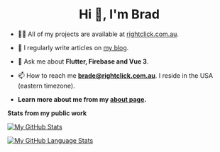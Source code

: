 <h1 align="center">Hi 👋, I'm Brad</h1>


- 👨‍💻 All of my projects are available at [rightclick.com.au](https://rightclick.com.au/).

- 📝 I regularly write articles on [my blog](https://rightclick.com.au/posts).

- 💬 Ask me about **Flutter, Firebase and Vue 3**.

- 📫 How to reach me **brade@rightclick.com.au**. I reside in the USA (eastern timezone).

-  **Learn more about me from my [about page](https://rightclick.com.au/about/).**


**Stats from my public work**

[![My GitHub Stats](https://github-readme-stats.vercel.app/api/?username=bradintheusa&count_private=true&theme=tokyonight&showicons=true)]()


[![My GitHub Language Stats](https://github-readme-stats.vercel.app/api/top-langs/?username=bradintheusa&langs_count=5&theme=tokyonight)]()
